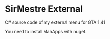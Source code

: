 # SirMestre External
C# source code of my external menu for GTA 1.41

You need to install MahApps with nuget.